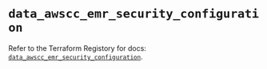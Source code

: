 # `data_awscc_emr_security_configuration`

Refer to the Terraform Registory for docs: [`data_awscc_emr_security_configuration`](https://registry.terraform.io/providers/hashicorp/awscc/0.70.0/docs/data-sources/emr_security_configuration).
